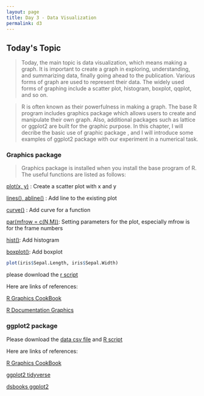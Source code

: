 ```yaml
---
layout: page
title: Day 3 - Data Visualization
permalink: d3
---
```


## Today's Topic

> Today, the main topic is data visualization, which means making a graph. It is important to create a graph in exploring, understanding, and summarizing data, finally going ahead to the publication. Various forms of graph are used to represent their data. The widely used forms of graphing include a scatter plot, histogram, boxplot, qqplot, and so on. 

> R is often known as their powerfulness in making a graph. The base R program includes graphics package which allows users to create and manipulate their own graph. Also, additional packages such as lattice or ggplot2 are built for the graphic purpose. In this chapter, I will decribe the basic use of graphic package , and I will introduce some examples of ggplot2 package with our experiment in a numerical task.


### Graphics package

> Graphics package is installed when you install the base program of R. The useful functions are listed as follows:

[plot(x, y)](https://www.rdocumentation.org/packages/graphics/versions/3.6.0/topics/plot) : Create a scatter plot with x and y

[lines(), abline()](https://www.rdocumentation.org/packages/graphics/versions/3.6.0/topics/lines) : Add line to the existing plot

[curve()](https://www.rdocumentation.org/packages/graphics/versions/3.6.0/topics/curve) : Add curve for a function

[par(mfrow = c(N,M))](https://www.rdocumentation.org/packages/graphics/versions/3.6.0/topics/par): Setting parameters for the plot, especially mfrow is for the frame numbers

[hist()](https://www.rdocumentation.org/packages/graphics/versions/3.6.0/topics/hist): Add histogram

[boxplot()](https://www.rdocumentation.org/packages/graphics/versions/3.6.0/topics/boxplot): Add boxplot

```r
plot(iris$Sepal.Length, iris$Sepal.Width)
```


please download the [r script](https://raw.githubusercontent.com/jkim205/jkim205.github.io/master/_pages/Day3/examples_plot.R)

Here are links of references:

[R Graphics CookBook](http://www.cookbook-r.com/Graphs/)

[R Documentation Graphics](https://www.rdocumentation.org/packages/graphics/versions/3.6.0)

### ggplot2 package

Please download the [data csv file](_pages/Day3/sample_data_ggplot.csv) and [R script](_pages/Day3/exercise_ggplot.R)

Here are links of references:

[R Graphics CookBook](http://www.cookbook-r.com/Graphs/)

[ggplot2 tidyverse](https://ggplot2.tidyverse.org/)

[dsbooks ggplot2](https://rafalab.github.io/dsbook/ggplot2.html)


